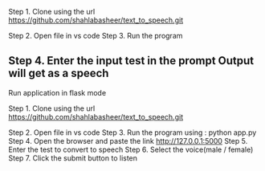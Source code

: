 Step 1.  Clone using the url
         https://github.com/shahlabasheer/text_to_speech.git

Step 2.  Open file in vs code
Step 3.  Run the program 

Step 4.  Enter the input test in the prompt
         Output will get as a speech
-----------------------------------


Run application in flask mode

Step 1.  Clone using the url
         https://github.com/shahlabasheer/text_to_speech.git

Step 2.  Open file in vs code
Step 3.  Run the program using : python app.py
Step 4.  Open the browser and paste the link http://127.0.0.1:5000
Step 5.  Enter the test to convert to speech
Step 6.  Select the voice(male / female) 
Step 7.  Click the submit button to listen